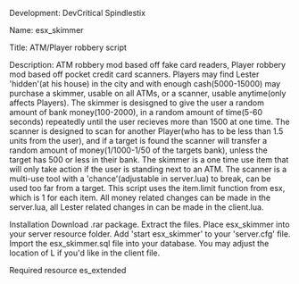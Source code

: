 Development:
	DevCritical
	Spindlestix

Name:
	esx_skimmer

Title:
	ATM/Player robbery script

Description:
	ATM robbery mod based off fake card readers, Player robbery mod based off pocket credit card 
	scanners.  Players may find Lester 'hidden'(at his house) in the city and with enough 
	cash(5000-15000) may purchase a skimmer, usable on all ATMs, or a scanner, usable 
	anytime(only affects Players).  The skimmer is desisgned to give the user a random amount of 
	bank money(100-2000), in a random amount of time(5-60 seconds) repeatedly until the user 
	recieves more than 1500 at one time.  The scanner is designed to scan for another 
	Player(who has to be less than 1.5 units from the user), and if a target is found the scanner
	will transfer a random amount of money(1/1000-1/50 of the targets bank), unless the target has 
	500 or less in their bank.  The skimmer is a one time use item that will only take action if 
	the user is standing next to an ATM.
	The scanner is a multi-use tool with a 'chance'(adjustable in server.lua) to break, can be used
	too far from a target.  This script uses the item.limit function from esx, which is 1 for each 
	item. All money related changes can be made in the server.lua, all Lester related changes in can
	be made in the client.lua.

Installation
	Download .rar package.
	Extract the files.
	Place esx_skimmer into your server resource folder.
	Add 'start esx_skimmer' to your 'server.cfg' file.
	Import the esx_skimmer.sql file into your database.
	You may adjust the location of L if you'd like in the client file.

Required resource
	es_extended